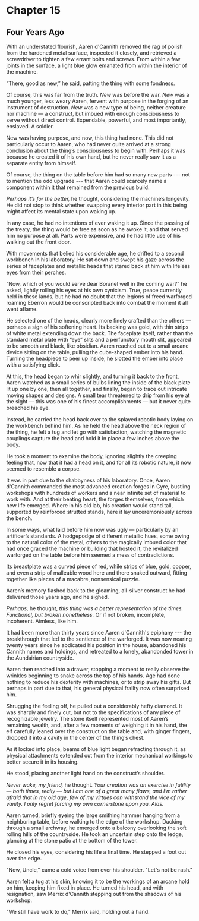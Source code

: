 # Chapter 15

## Four Years Ago

With an understated flourish, Aaren d'Cannith removed the rag of polish from the hardened metal surface, inspected it closely, and retrieved a screwdriver to tighten a few errant bolts and screws. From within a few joints in the surface, a light blue glow emanated from within the interior of the machine. 

“There, good as new,” he said, patting the thing with some fondness. 

Of course, this was far from the truth. *New* was before the war. *New* was a much younger, less weary Aaren, fervent with purpose in the forging of an instrument of destruction. *New* was a new type of being, neither creature nor machine — a construct, but imbued with enough consciousness to serve without direct control. Expendable, powerful, and most importantly, enslaved. A soldier. 

New was having purpose, and now, this thing had none. This did not particularly occur to Aaren, who had never quite arrived at a strong conclusion about the thing’s consciousness to begin with. Perhaps it was because he created it of his own hand, but he never really saw it as a separate entity from himself. 

Of course, the thing on the table before him had so many new parts --- not to mention the odd upgrade --- that Aaren could scarcely name a component within it that remained from the previous build.

*Perhaps it’s  for the better,* he thought, considering the machine’s longevity. He did not stop to think whether swapping every interior part in this being might affect its mental state upon waking up. 

In any case, he had no intentions of ever waking it up. Since the passing of the treaty, the thing would be free as soon as he awoke it, and that served him no purpose at all. Parts were expensive, and he had little use of his walking out the front door. 

With movements that belied his considerable age, he drifted to a second workbench in his laboratory. He sat down and swept his gaze across the series of faceplates and metallic heads that stared back at him with lifeless eyes from their perches. 

“Now, which of you would serve dear Boranel well in the coming war?” he asked, lightly rolling his eyes at his own cynicism. True, peace currently held in these lands, but he had no doubt that the legions of freed warforged roaming Eberron would be conscripted back into combat the moment it all went aflame. 

He selected one of the heads, clearly more finely crafted than the others — perhaps a sign of his softening heart. Its backing was gold, with thin strips of white metal extending down the back. The faceplate itself, rather than the standard metal plate with “eye” slits and a perfunctory mouth slit, appeared to be smooth and black, like obsidian. Aaren reached out to a small arcane device sitting on the table, pulling the cube-shaped ember into his hand. Turning the headpiece to peer up inside, he slotted the ember into place with a satisfying click. 

At this, the head began to whir slightly, and turning it back to the front, Aaren watched as a small series of bulbs lining the inside of the black plate lit up one by one, then all together, and finally, began to trace out intricate moving shapes and designs. A small tear threatened to drip from his eye at the sight — this was one of his finest accomplishments — but it never quite breached his eye. 

Instead, he carried the head back over to the splayed robotic body laying on the workbench behind him. As he held the head above the neck region of the thing, he felt a tug and let go with satisfaction, watching the magnetic couplings capture the head and hold it in place a few inches above the body.  

He took a moment to examine the body, ignoring slightly the creeping feeling that, now that it had a head on it, and for all its robotic nature, it now seemed to resemble a corpse.

It was in part due to the shabbyness of his laboratory. Once, Aaren d'Cannith commanded the most advanced creation forges in Cyre, bustling workshops with hundreds of workers and a near infinite set of material to work with. And at their beating heart, the forges themselves, from which new life emerged. Where in his old lab, his creation would stand tall, supported by reinforced strutted stands, here it lay unceremoniously across the bench. 

In some ways, what laid before him now was ugly — particularly by an artificer’s standards. A hodgepodge of different metallic hues, some owing to the natural color of the metal, others to the magically imbued color that had once graced the machine or building that hosted it, the revitalized warforged on the table before him seemed a mess of contradictions.

Its breastplate was a curved piece of red, while strips of blue, gold, copper, and even a strip of malleable wood here and there snaked outward, fitting together like pieces of a macabre, nonsensical puzzle. 

Aaren’s memory flashed back to the gleaming, all-silver construct he had delivered those years ago, and he sighed. 

*Perhaps,* he thought, *this thing was a better representation of the times. Functional, but broken nonetheless.* Or if not broken, incomplete, incoherent. Aimless, like him.

It had been more than thirty years since Aaren d'Cannith's epiphany --- the breakthrough that led to the sentience of the warforged. It was now nearing twenty years since he abdicated his position in the house, abandoned his Cannith names and holdings, and retreated to a lonely, abandonded tower in the Aundairian countryside. 

Aaren then reached into a drawer, stopping a moment to really observe the wrinkles beginning to snake across the top of his hands. Age had done nothing to reduce his dexterity with machines, or to strip away his gifts. But perhaps in part due to that, his general physical frailty now often surprised him.

Shrugging the feeling off, he pulled out a considerably hefty diamond. It was sharply and finely cut, but not to the specifications of any piece of recognizable jewelry. The stone itself represented most of Aaren’s remaining wealth, and, after a few moments of weighing it in his hand, the elf carefully leaned over the construct on the table and, with ginger fingers, dropped it into a cavity in the center of the thing’s chest. 

As it locked into place, beams of blue light began refracting through it, as physical attachments extended out from the interior mechanical workings to better secure it in its housing. 

He  stood, placing another light hand on the construct’s shoulder.

*Never wake, my friend,* he thought. *Your creation was an exercise in futility — both times, really — but I am one of a great many flaws, and I’m rather afraid that in my old age, few of my virtues can withstand the vice of my vanity. I only regret forcing my own cornerstone upon you. Alas.* 

Aaren turned, briefly eyeing the large smithing hammer hanging from a neighboring table, before walking to the edge of the workshop. Ducking through a small archway, he emerged onto a balcony overlooking the soft rolling hills of the countryside. He took an uncertain step onto the ledge, glancing at the stone patio at the bottom of the tower. 

He closed his eyes, considering his life a final time. He stepped a foot out over the edge. 

"Now, Uncle," came a cold voice from over his shoulder. "Let's not be rash." 

Aaren felt a tug at his skin, knowing it to be the workings of an arcane hold on him, keeping him fixed in place. He turned his head, and with resignation, saw Merrix d'Cannith stepping out from the shadows of his workshop. 

"We still have work to do," Merrix said, holding out a hand. 